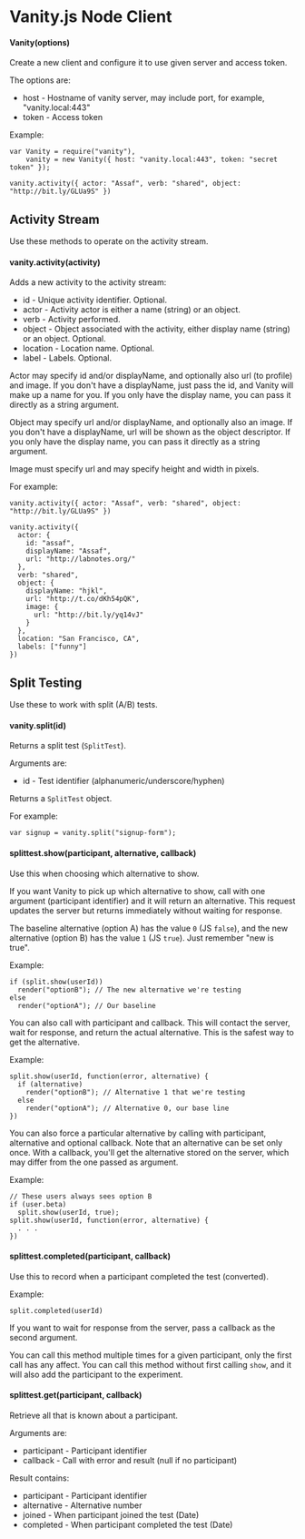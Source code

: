 # Vanity.js Node Client


#### Vanity(options)

Create a new client and configure it to use given server and access token.

The options are:

* host   - Hostname of vanity server, may include port, for example,
  "vanity.local:443"
* token  - Access token

Example:

```
var Vanity = require("vanity"),
    vanity = new Vanity({ host: "vanity.local:443", token: "secret token" });

vanity.activity({ actor: "Assaf", verb: "shared", object: "http://bit.ly/GLUa9S" })
```


## Activity Stream

Use these methods to operate on the activity stream.


#### vanity.activity(activity)

Adds a new activity to the activity stream:

* id       - Unique activity identifier.  Optional.
* actor    - Activity actor is either a name (string) or an object.
* verb     - Activity performed.
* object   - Object associated with the activity, either display name (string)
  or an object.  Optional. 
* location - Location name.  Optional.
* label    - Labels.  Optional.

Actor may specify id and/or displayName, and optionally also url (to profile)
and image.  If you don't have a displayName, just pass the id, and Vanity will
make up a name for you.  If you only have the display name, you can pass it
directly as a string argument.

Object may specify url and/or displayName, and optionally also an image.  If you
don't have a displayName, url will be shown as the object descriptor.  If you
only have the display name, you can pass it directly as a string argument.

Image must specify url and may specify height and width in pixels.

For example:

```
vanity.activity({ actor: "Assaf", verb: "shared", object: "http://bit.ly/GLUa9S" })

vanity.activity({
  actor: {
    id: "assaf",
    displayName: "Assaf",
    url: "http://labnotes.org/"
  },
  verb: "shared",
  object: {
    displayName: "hjkl",
    url: "http://t.co/dKh54pQK",
    image: {
      url: "http://bit.ly/yq14vJ"
    }
  },
  location: "San Francisco, CA",
  labels: ["funny"]
})
```


## Split Testing

Use these to work with split (A/B) tests.

#### vanity.split(id)

Returns a split test (`SplitTest`).

Arguments are:

* id - Test identifier (alphanumeric/underscore/hyphen)

Returns a `SplitTest` object.

For example:

```
var signup = vanity.split("signup-form");
```


#### splittest.show(participant, alternative, callback)

Use this when choosing which alternative to show.

If you want Vanity to pick up which alternative to show, call with one argument
(participant identifier) and it will return an alternative.  This request
updates the server but returns immediately without waiting for response.

The baseline alternative (option A) has the value `0` (JS `false`), and the new
alternative (option B) has the value `1` (JS `true`).  Just remember "new is
true".

Example:

```
if (split.show(userId))
  render("optionB"); // The new alternative we're testing
else
  render("optionA"); // Our baseline
```

You can also call with participant and callback.  This will contact the server,
wait for response, and return the actual alternative.  This is the safest way to
get the alternative.

Example:

```
split.show(userId, function(error, alternative) {
  if (alternative)
    render("optionB"); // Alternative 1 that we're testing
  else
    render("optionA"); // Alternative 0, our base line
})
```

You can also force a particular alternative by calling with participant,
alternative and optional callback.  Note that an alternative can be set only
once.  With a callback, you'll get the alternative stored on the server, which
may differ from the one passed as argument.

Example:

```
// These users always sees option B
if (user.beta)
  split.show(userId, true);
split.show(userId, function(error, alternative) {
  . . .
})
```


#### splittest.completed(participant, callback)


Use this to record when a participant completed the test (converted).

Example:

```
split.completed(userId)
```

If you want to wait for response from the server, pass a callback as the second
argument.

You can call this method multiple times for a given participant, only the first
call has any affect.  You can call this method without first calling `show`, and
it will also add the participant to the experiment.



#### splittest.get(participant, callback)

Retrieve all that is known about a participant.

Arguments are:

* participant - Participant identifier
* callback    - Call with error and result (null if no participant)

Result contains:

* participant - Participant identifier
* alternative - Alternative number
* joined      - When participant joined the test (Date)
* completed   - When participant completed the test (Date)


